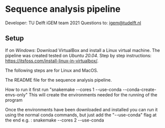 # Sequence analysis pipeline
Developer: TU Delft iGEM team 2021
Questions to: igem@tudelft.nl

## Setup
If on *Windows*:
Download VirtualBox and install a Linux virtual machine. The pipeline was created tested on *Ubuntu 20.04*.
Step by step instructions: https://itsfoss.com/install-linux-in-virtualbox/.

The following steps are for Linux and MacOS.



The README file for the sequence analysis pipeline.


How to run it
first run "snakemake --cores 1 --use-conda --conda-create-envs-only" This will create the environments needed for the running of the program

Once the environments have been downloaded and installed you can run it using the normal conda commands, but just add the "--use-conda" flag at the end
e.g. : snakemake --cores 2 --use-conda